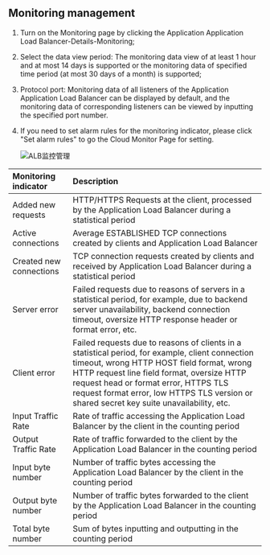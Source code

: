 ## Monitoring management

1. Turn on the Monitoring page by clicking the Application Application Load Balancer-Details-Monitoring;

1. Select the data view period: The monitoring data view of at least 1 hour and at most 14 days is supported or the monitoring data of specified time period (at most 30 days of a month) is supported;

1. Protocol port: Monitoring data of all listeners of the Application Application Load Balancer can be displayed by default, and the monitoring data of corresponding listeners can be viewed by inputting the specified port number.

1. If you need to set alarm rules for the monitoring indicator, please click "Set alarm rules" to go the Cloud Monitor Page for setting.

	![ALB监控管理](../../../../image/Networking/ALB/ALB-038.png)


| Monitoring indicator	| Description	|
| :- | :- |
|Added new requests	|HTTP/HTTPS Requests at the client, processed by the Application Load Balancer during a statistical period|
|Active connections	|Average ESTABLISHED TCP connections created by clients and Application Load Balancer|
|Created new connections	|TCP connection requests created by clients and received by Application Load Balancer during a statistical period|
|Server error	|Failed requests due to reasons of servers in a statistical period, for example, due to backend server unavailability, backend connection timeout, oversize HTTP response header or format error, etc.|
|Client error	|Failed requests due to reasons of clients in a statistical period, for example, client connection timeout, wrong HTTP HOST field format, wrong HTTP request line field format, oversize HTTP request head or format error, HTTPS TLS request format error, low HTTPS TLS version or shared secret key suite unavailability, etc.|
|Input Traffic Rate	|Rate of traffic accessing the Application Load Balancer by the client in the counting period|
|Output Traffic Rate	|Rate of traffic forwarded to the client by the Application Load Balancer in the counting period|
|Input byte number	|Number of traffic bytes accessing the Application Load Balancer by the client in the counting period|
|Output byte number	|Number of traffic bytes forwarded to the client by the Application Load Balancer in the counting period|
|Total byte number	|Sum of bytes inputting and outputting in the counting period|
